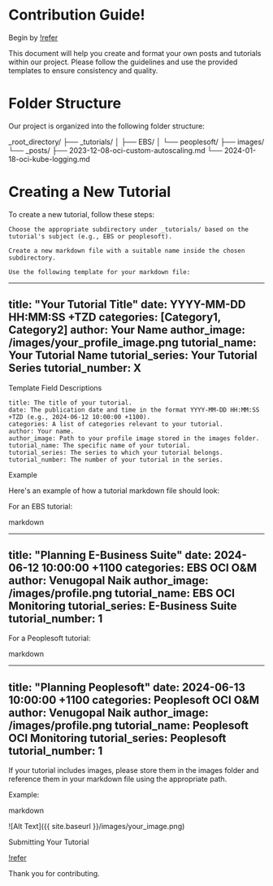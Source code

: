 # Contribution Guide! 

Begin by [!refer](CONTRIBUTE.md)

This document will help you create and format your own posts and tutorials within our project. Please follow the guidelines and use the provided templates to ensure consistency and quality.

# Folder Structure

Our project is organized into the following folder structure:

_root_directory/
├── _tutorials/
│   ├── EBS/
│   └── peoplesoft/
├── images/
└── _posts/
     ├── 2023-12-08-oci-custom-autoscaling.md
     └── 2024-01-18-oci-kube-logging.md

# Creating a New Tutorial

To create a new tutorial, follow these steps:

    Choose the appropriate subdirectory under _tutorials/ based on the tutorial's subject (e.g., EBS or peoplesoft).

    Create a new markdown file with a suitable name inside the chosen subdirectory.

    Use the following template for your markdown file:

---
title: "Your Tutorial Title"
date: YYYY-MM-DD HH:MM:SS +TZD
categories: [Category1, Category2]
author: Your Name
author_image: /images/your_profile_image.png
tutorial_name: Your Tutorial Name
tutorial_series: Your Tutorial Series
tutorial_number: X
---

Template Field Descriptions

    title: The title of your tutorial.
    date: The publication date and time in the format YYYY-MM-DD HH:MM:SS +TZD (e.g., 2024-06-12 10:00:00 +1100).
    categories: A list of categories relevant to your tutorial.
    author: Your name.
    author_image: Path to your profile image stored in the images folder.
    tutorial_name: The specific name of your tutorial.
    tutorial_series: The series to which your tutorial belongs.
    tutorial_number: The number of your tutorial in the series.

Example

Here's an example of how a tutorial markdown file should look:

For an EBS tutorial:

markdown

---
title: "Planning E-Business Suite"
date: 2024-06-12 10:00:00 +1100
categories: EBS OCI O&M
author: Venugopal Naik
author_image: /images/profile.png
tutorial_name: EBS OCI Monitoring
tutorial_series: E-Business Suite
tutorial_number: 1
---

For a Peoplesoft tutorial:

markdown

---
title: "Planning Peoplesoft"
date: 2024-06-13 10:00:00 +1100
categories: Peoplesoft OCI O&M
author: Venugopal Naik
author_image: /images/profile.png
tutorial_name: Peoplesoft OCI Monitoring
tutorial_series: Peoplesoft
tutorial_number: 1
---


If your tutorial includes images, please store them in the images folder and reference them in your markdown file using the appropriate path.

Example:

markdown

![Alt Text]({{ site.baseurl }}/images/your_image.png)

Submitting Your Tutorial

[!refer](CONTRIBUTE.md)

Thank you for contributing.